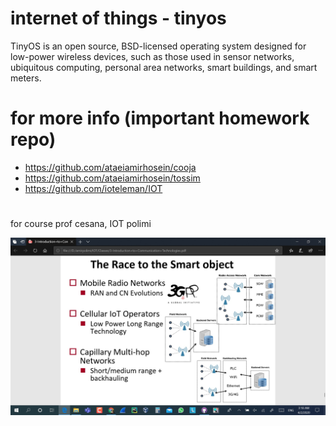 # internet of things - tinyos  

TinyOS is an open source, BSD-licensed operating system designed for low-power wireless devices, such as those used in sensor networks, ubiquitous computing, personal area networks, smart buildings, and smart meters.  

# for more info (important homework repo)  

- https://github.com/ataeiamirhosein/cooja  
- https://github.com/ataeiamirhosein/tossim  
- https://github.com/ioteleman/IOT

#
for course prof cesana, IOT polimi  

![iot proto](https://github.com/ataeiamirhosein/InternetOfThings/blob/master/iot.jpg)
